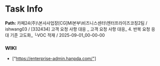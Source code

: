 # Task Info

**Path:** 카페24(주)\본사사업장\[CG]MI본부\비즈니스센터\엔터프라이즈코칭2팀 / ishwang03 / [332434] 고객 요청 사항 대응 _ 고객 요청 사항 대응_ 4. 반복 요청 응대 기준 고도화_ └VOC 적재 / 2025-09-01_00-00-00

### WIKI
- ["https://enterprise-admin.hanpda.com/"]

